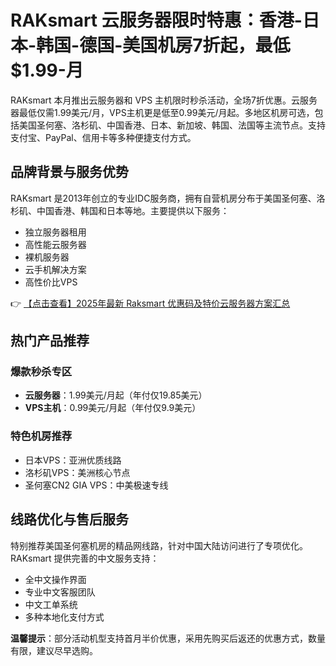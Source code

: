 # RAKsmart 云服务器限时特惠：香港-日本-韩国-德国-美国机房7折起，最低$1.99-月

RAKsmart 本月推出云服务器和 VPS 主机限时秒杀活动，全场7折优惠。云服务器最低仅需1.99美元/月，VPS主机更是低至0.99美元/月起。多地区机房可选，包括美国圣何塞、洛杉矶、中国香港、日本、新加坡、韩国、法国等主流节点。支持支付宝、PayPal、信用卡等多种便捷支付方式。

## 品牌背景与服务优势

RAKsmart 是2013年创立的专业IDC服务商，拥有自营机房分布于美国圣何塞、洛杉矶、中国香港、韩国和日本等地。主要提供以下服务：
- 独立服务器租用
- 高性能云服务器
- 裸机服务器
- 云手机解决方案
- 高性价比VPS

👉 [【点击查看】2025年最新 Raksmart 优惠码及特价云服务器方案汇总](https://bit.ly/raksmart)

## 热门产品推荐

### 爆款秒杀专区
- **云服务器**：1.99美元/月起（年付仅19.85美元）
- **VPS主机**：0.99美元/月起（年付仅9.9美元）

### 特色机房推荐
- 日本VPS：亚洲优质线路
- 洛杉矶VPS：美洲核心节点
- 圣何塞CN2 GIA VPS：中美极速专线

## 线路优化与售后服务

特别推荐美国圣何塞机房的精品网线路，针对中国大陆访问进行了专项优化。RAKsmart 提供完善的中文服务支持：
- 全中文操作界面
- 专业中文客服团队
- 中文工单系统
- 多种本地化支付方式

**温馨提示**：部分活动机型支持首月半价优惠，采用先购买后返还的优惠方式，数量有限，建议尽早选购。